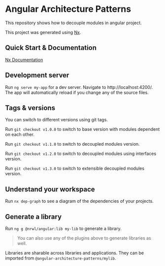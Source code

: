 # Angular Architecture Patterns

This repository shows how to decouple modules in angular project.

This project was generated using [Nx](https://nx.dev).

## Quick Start & Documentation

[Nx Documentation](https://nx.dev/angular)

## Development server

Run `ng serve my-app` for a dev server. Navigate to http://localhost:4200/. The app will automatically reload if you change any of the source files.

## Tags & versions

You can switch to different versions using git tags.

Run `git checkout v1.0.0` to switch to base version with modules dependent on each other.

Run `git checkout v1.1.0` to switch to decoupled modules version.

Run `git checkout v1.2.0` to switch to decoupled modules using interfaces version.

Run `git checkout v1.3.0` to switch to extensible decoupled modules version.

## Understand your workspace

Run `nx dep-graph` to see a diagram of the dependencies of your projects.

## Generate a library

Run `ng g @nrwl/angular:lib my-lib` to generate a library.

> You can also use any of the plugins above to generate libraries as well.

Libraries are sharable across libraries and applications. They can be imported from `@angular-architecture-patterns/mylib`.
